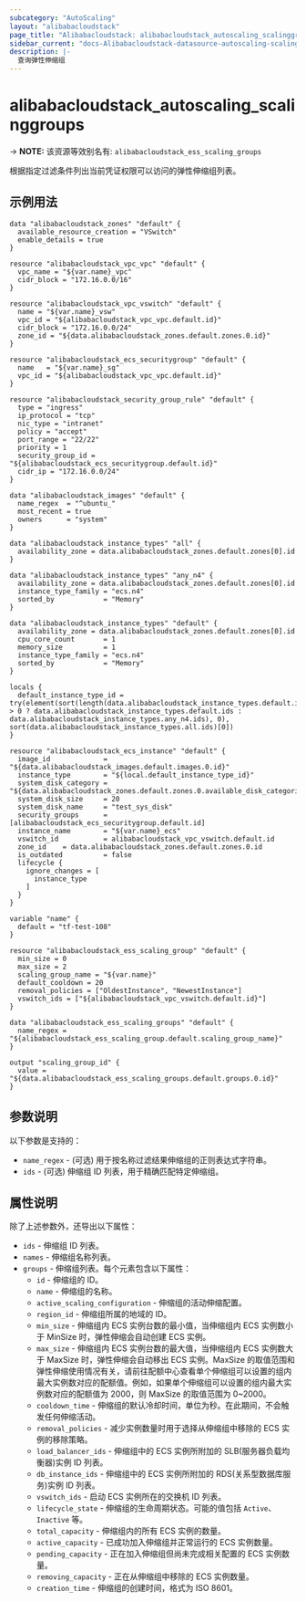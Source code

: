 ```yaml
---
subcategory: "AutoScaling"
layout: "alibabacloudstack"
page_title: "Alibabacloudstack: alibabacloudstack_autoscaling_scalinggroups"
sidebar_current: "docs-Alibabacloudstack-datasource-autoscaling-scalinggroups"
description: |- 
  查询弹性伸缩组
---
```


# alibabacloudstack_autoscaling_scalinggroups
-> **NOTE:** 该资源等效别名有: `alibabacloudstack_ess_scaling_groups`

根据指定过滤条件列出当前凭证权限可以访问的弹性伸缩组列表。

## 示例用法

```hcl
data "alibabacloudstack_zones" "default" {
  available_resource_creation = "VSwitch"
  enable_details = true
}

resource "alibabacloudstack_vpc_vpc" "default" {
  vpc_name = "${var.name}_vpc"
  cidr_block = "172.16.0.0/16"
}

resource "alibabacloudstack_vpc_vswitch" "default" {
  name = "${var.name}_vsw"
  vpc_id = "${alibabacloudstack_vpc_vpc.default.id}"
  cidr_block = "172.16.0.0/24"
  zone_id = "${data.alibabacloudstack_zones.default.zones.0.id}"
}

resource "alibabacloudstack_ecs_securitygroup" "default" {
  name   = "${var.name}_sg"
  vpc_id = "${alibabacloudstack_vpc_vpc.default.id}"
}

resource "alibabacloudstack_security_group_rule" "default" {
  type = "ingress"
  ip_protocol = "tcp"
  nic_type = "intranet"
  policy = "accept"
  port_range = "22/22"
  priority = 1
  security_group_id = "${alibabacloudstack_ecs_securitygroup.default.id}"
  cidr_ip = "172.16.0.0/24"
}

data "alibabacloudstack_images" "default" {
  name_regex  = "^ubuntu_"
  most_recent = true
  owners      = "system"
}

data "alibabacloudstack_instance_types" "all" {
  availability_zone = data.alibabacloudstack_zones.default.zones[0].id
}

data "alibabacloudstack_instance_types" "any_n4" {
  availability_zone = data.alibabacloudstack_zones.default.zones[0].id
  instance_type_family = "ecs.n4"
  sorted_by            = "Memory"
}

data "alibabacloudstack_instance_types" "default" {
  availability_zone = data.alibabacloudstack_zones.default.zones[0].id
  cpu_core_count       = 1
  memory_size          = 1
  instance_type_family = "ecs.n4"
  sorted_by            = "Memory"
}

locals {
  default_instance_type_id = try(element(sort(length(data.alibabacloudstack_instance_types.default.instance_types) > 0 ? data.alibabacloudstack_instance_types.default.ids : data.alibabacloudstack_instance_types.any_n4.ids), 0), sort(data.alibabacloudstack_instance_types.all.ids)[0])
}

resource "alibabacloudstack_ecs_instance" "default" {
  image_id             = "${data.alibabacloudstack_images.default.images.0.id}"
  instance_type        = "${local.default_instance_type_id}"
  system_disk_category = "${data.alibabacloudstack_zones.default.zones.0.available_disk_categories.0}"
  system_disk_size     = 20
  system_disk_name     = "test_sys_disk"
  security_groups      = [alibabacloudstack_ecs_securitygroup.default.id]
  instance_name        = "${var.name}_ecs"
  vswitch_id           = alibabacloudstack_vpc_vswitch.default.id
  zone_id    = data.alibabacloudstack_zones.default.zones.0.id
  is_outdated          = false
  lifecycle {
    ignore_changes = [
      instance_type
    ]
  }
}

variable "name" {
  default = "tf-test-108"
}

resource "alibabacloudstack_ess_scaling_group" "default" {
  min_size = 0
  max_size = 2
  scaling_group_name = "${var.name}"
  default_cooldown = 20
  removal_policies = ["OldestInstance", "NewestInstance"]
  vswitch_ids = ["${alibabacloudstack_vpc_vswitch.default.id}"]
}

data "alibabacloudstack_ess_scaling_groups" "default" {
  name_regex = "${alibabacloudstack_ess_scaling_group.default.scaling_group_name}"
}

output "scaling_group_id" {
  value = "${data.alibabacloudstack_ess_scaling_groups.default.groups.0.id}"
}
```

## 参数说明

以下参数是支持的：

* `name_regex` - (可选) 用于按名称过滤结果伸缩组的正则表达式字符串。
* `ids` - (可选) 伸缩组 ID 列表，用于精确匹配特定伸缩组。

## 属性说明

除了上述参数外，还导出以下属性：

* `ids` - 伸缩组 ID 列表。
* `names` - 伸缩组名称列表。
* `groups` - 伸缩组列表。每个元素包含以下属性：
  * `id` - 伸缩组的 ID。
  * `name` - 伸缩组的名称。
  * `active_scaling_configuration` - 伸缩组的活动伸缩配置。
  * `region_id` - 伸缩组所属的地域的 ID。
  * `min_size` - 伸缩组内 ECS 实例台数的最小值，当伸缩组内 ECS 实例数小于 MinSize 时，弹性伸缩会自动创建 ECS 实例。
  * `max_size` - 伸缩组内 ECS 实例台数的最大值，当伸缩组内 ECS 实例数大于 MaxSize 时，弹性伸缩会自动移出 ECS 实例。MaxSize 的取值范围和弹性伸缩使用情况有关，请前往配额中心查看单个伸缩组可以设置的组内最大实例数对应的配额值。例如，如果单个伸缩组可以设置的组内最大实例数对应的配额值为 2000，则 MaxSize 的取值范围为 0~2000。
  * `cooldown_time` - 伸缩组的默认冷却时间，单位为秒。在此期间，不会触发任何伸缩活动。
  * `removal_policies` - 减少实例数量时用于选择从伸缩组中移除的 ECS 实例的移除策略。
  * `load_balancer_ids` - 伸缩组中的 ECS 实例所附加的 SLB(服务器负载均衡器)实例 ID 列表。
  * `db_instance_ids` - 伸缩组中的 ECS 实例所附加的 RDS(关系型数据库服务)实例 ID 列表。
  * `vswitch_ids` - 启动 ECS 实例所在的交换机 ID 列表。
  * `lifecycle_state` - 伸缩组的生命周期状态。可能的值包括 `Active`、`Inactive` 等。
  * `total_capacity` - 伸缩组内的所有 ECS 实例的数量。
  * `active_capacity` - 已成功加入伸缩组并正常运行的 ECS 实例数量。
  * `pending_capacity` - 正在加入伸缩组但尚未完成相关配置的 ECS 实例数量。
  * `removing_capacity` - 正在从伸缩组中移除的 ECS 实例数量。
  * `creation_time` - 伸缩组的创建时间，格式为 ISO 8601。 